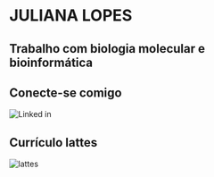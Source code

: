 # JULIANA LOPES

## Trabalho com biologia molecular e bioinformática

## Conecte-se comigo
![**Linked in**](https://www.linkedin.com/in/juliana-lopes-de-lima-93a340224/)
## Currículo lattes
![**lattes**](http://lattes.cnpq.br/2859434134814967)
